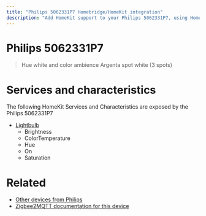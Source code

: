 ```yaml
---
title: "Philips 5062331P7 Homebridge/HomeKit integration"
description: "Add HomeKit support to your Philips 5062331P7, using Homebridge, Zigbee2MQTT and homebridge-z2m."
---
```

<!---
This file has been GENERATED using src/docgen/docgen.ts
DO NOT EDIT THIS FILE MANUALLY!
-->
# Philips 5062331P7
> Hue white and color ambience Argenta spot white (3 spots)


# Services and characteristics
The following HomeKit Services and Characteristics are exposed by
the Philips 5062331P7

* [Lightbulb](../../light.md)
  * Brightness
  * ColorTemperature
  * Hue
  * On
  * Saturation


# Related
* [Other devices from Philips](../index.md#philips)
* [Zigbee2MQTT documentation for this device](https://www.zigbee2mqtt.io/devices/5062331P7.html)